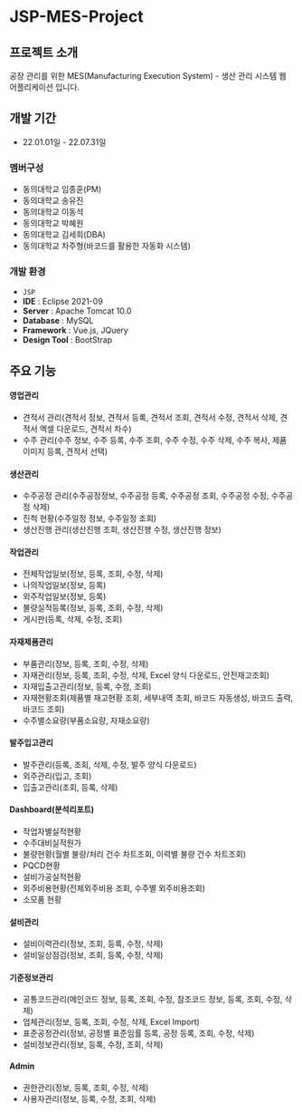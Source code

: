 # JSP-MES-Project

## 프로젝트 소개
공장 관리를 위한 MES(Manufacturing Execution System) - 생산 관리 시스템 웹 어플리케이션 입니다.

## 개발 기간
* 22.01.01일 - 22.07.31일

### 멤버구성
- 동의대학교 임종훈(PM)
- 동의대학교 송유진
- 동의대학교 이동석
- 동의대학교 박혜원
- 동의대학교 김세희(DBA)
- 동의대학교 차주형(바코드를 활용한 자동화 시스템)

### 개발 환경
- `JSP`
- **IDE** : Eclipse 2021-09
- **Server** : Apache Tomcat 10.0
- **Database** : MySQL
- **Framework** : Vue.js, JQuery
- **Design Tool** : BootStrap

## 주요 기능
#### 영업관리
- 견적서 관리(견적서 정보, 견적서 등록, 견적서 조회, 견적서 수정, 견적서 삭제, 견적서 엑셀 다운로드, 견적서 차수)
- 수주 관리(수주 정보, 수주 등록, 수주 조회, 수주 수정, 수주 삭제, 수주 복사, 제품 이미지 등록, 견적서 선택)
#### 생산관리
- 수주공정 관리(수주공정정보, 수주공정 등록, 수주공정 조회, 수주공정 수정, 수주공정 삭제)
- 진척 현황(수주일정 정보, 수주일정 조회)
- 생산진행 관리(생산진행 조회, 생산진행 수정, 생산진행 정보)
#### 작업관리
- 전체작업일보(정보, 등록, 조회, 수정, 삭제)
- 나의작업일보(정보, 등록)
- 외주작업일보(정보, 등록)
- 불량실적등록(정보, 등록, 조회, 수정, 삭제)
- 게시판(등록, 삭제, 수정, 조회)
#### 자재제품관리
- 부품관리(정보, 등록, 조회, 수정, 삭제)
- 자재관리(정보, 등록, 조회, 수정, 삭제, Excel 양식 다운로드, 안전재고조회)
- 자재입출고관리(정보, 등록, 수정, 조회)
- 자재현황조회(제품별 재고현황 조회, 세부내역 조회, 바코드 자동생성, 바코드 출력, 바코드 조회)
- 수주별소요량(부품소요량, 자재소요량)
#### 발주입고관리
- 발주관리(등록, 조회, 삭제, 수정, 발주 양식 다운로드)
- 외주관리(입고, 조회)
- 입출고관리(조회, 등록, 삭제)
#### Dashboard(분석리포트)
- 작업자별실적현황
- 수주대비실적원가
- 불량현황(월별 불량/처리 건수 차트조회, 이력별 불량 건수 차트조회)
- PQCD현황
- 설비가공실적현황
- 외주비용현황(전체외주비용 조회, 수주별 외주비용조회)
- 소모품 현황
#### 설비관리
- 설비이력관리(정보, 조회, 등록, 수정, 삭제)
- 설비일상점검(정보, 조회, 등록, 수정, 삭제)
#### 기준정보관리
- 공통코드관리(메인코드 정보, 등록, 조회, 수정, 참조코드 정보, 등록, 조회, 수정, 삭제)
- 업체관리(정보, 등록, 조회, 수정, 삭제, Excel Import)
- 표준공정관리(정보, 공정별 표준임률 등록, 공정 등록, 조회, 수정, 삭제)
- 설비정보관리(정보, 등록, 수정, 조회, 삭제)
#### Admin
- 권한관리(정보, 등록, 조회, 수정, 삭제)
- 사용자관리(정보, 등록, 수정, 조회, 삭제)
